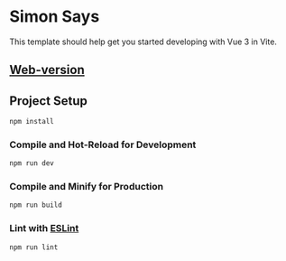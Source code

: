 # Simon Says

This template should help get you started developing with Vue 3 in Vite.

## [Web-version](https://https://dmitriy-sp.github.io/simonSays_vue2/)

## Project Setup

```sh
npm install
```

### Compile and Hot-Reload for Development

```sh
npm run dev
```

### Compile and Minify for Production

```sh
npm run build
```

### Lint with [ESLint](https://eslint.org/)

```sh
npm run lint
```
